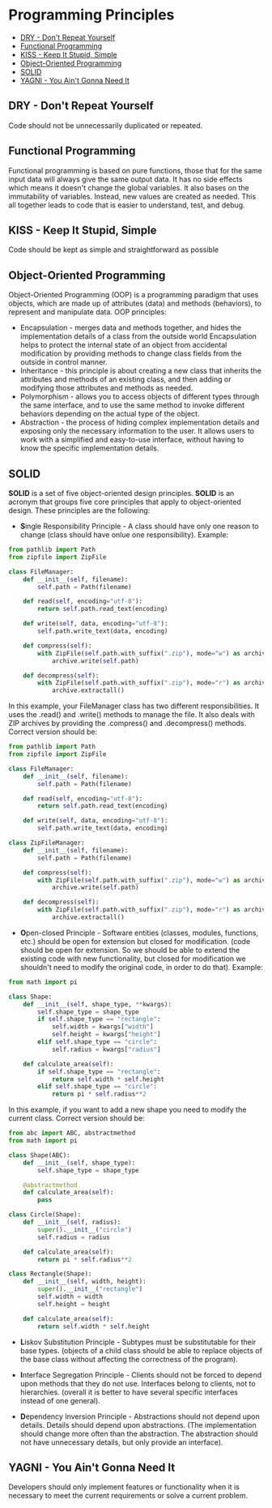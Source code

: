 # Programming Principles
- [DRY - Don't Repeat Yourself](#dry)
- [Functional Programming](#functional_programming)
- [KISS - Keep It Stupid, Simple](#kiss)
- [Object-Oriented Programming](#oop)
- [SOLID](#solid)
- [YAGNI - You Ain't Gonna Need It](#yagni)

## DRY - Don't Repeat Yourself <a name="dry"></a>
Code should not be unnecessarily duplicated or repeated.

## Functional Programming <a name="functional_programming"></a>
Functional programming is based on pure functions, those that for the same input data will always give the same output data. It has no side effects which means it doesn't change the global variables. It also bases on the immutability of variables. Instead, new values are created as needed. This all together leads to code that is easier to understand, test, and debug.

## KISS - Keep It Stupid, Simple <a name="kiss"></a>
Code should be kept as simple and straightforward as possible

## Object-Oriented Programming <a name="oop"></a>
Object-Oriented Programming (OOP) is a programming paradigm that uses objects, which are made up of attributes (data) and methods (behaviors), to represent and manipulate data. OOP principles: 
- Encapsulation - merges data and methods together, and hides the implementation details of a class from the outside world Encapsulation helps to protect the internal state of an object from accidental modification by providing methods to change class fields from the outside in control manner.
- Inheritance - this principle is about creating a new class that inherits the attributes and methods of an existing class, and then adding or modifying those attributes and methods as needed. 
- Polymorphism - allows you to access objects of different types through the same interface, and to use the same method to invoke different behaviors depending on the actual type of the object.
- Abstraction - the process of hiding complex implementation details and exposing only the necessary information to the user. It allows users to work with a simplified and easy-to-use interface, without having to know the specific implementation details.

## SOLID <a name="solid"></a>
**SOLID** is a set of five object-oriented design principles. **SOLID** is an acronym that groups five core principles that apply to object-oriented design. These principles are the following:
- **S**ingle Responsibility Principle - A class should have only one reason to change (class should have onlue one responsibility). Example:
``` python
from pathlib import Path
from zipfile import ZipFile

class FileManager:
    def __init__(self, filename):
        self.path = Path(filename)

    def read(self, encoding="utf-8"):
        return self.path.read_text(encoding)

    def write(self, data, encoding="utf-8"):
        self.path.write_text(data, encoding)

    def compress(self):
        with ZipFile(self.path.with_suffix(".zip"), mode="w") as archive:
            archive.write(self.path)

    def decompress(self):
        with ZipFile(self.path.with_suffix(".zip"), mode="r") as archive:
            archive.extractall()
```
In this example, your FileManager class has two different responsibilities. It uses the .read() and .write() methods to manage the file. It also deals with ZIP archives by providing the .compress() and .decompress() methods. Correct version should be:

``` python
from pathlib import Path
from zipfile import ZipFile

class FileManager:
    def __init__(self, filename):
        self.path = Path(filename)

    def read(self, encoding="utf-8"):
        return self.path.read_text(encoding)

    def write(self, data, encoding="utf-8"):
        self.path.write_text(data, encoding)

class ZipFileManager:
    def __init__(self, filename):
        self.path = Path(filename)

    def compress(self):
        with ZipFile(self.path.with_suffix(".zip"), mode="w") as archive:
            archive.write(self.path)

    def decompress(self):
        with ZipFile(self.path.with_suffix(".zip"), mode="r") as archive:
            archive.extractall()
```
- **O**pen-closed Principle - Software entities (classes, modules, functions, etc.) should be open for extension but closed for modification. (code should be open for extension. So we should be able to extend the existing code with new functionality, but closed for modification we shouldn't need to modify the original code, in order to do that). Example:

``` python
from math import pi

class Shape:
    def __init__(self, shape_type, **kwargs):
        self.shape_type = shape_type
        if self.shape_type == "rectangle":
            self.width = kwargs["width"]
            self.height = kwargs["height"]
        elif self.shape_type == "circle":
            self.radius = kwargs["radius"]

    def calculate_area(self):
        if self.shape_type == "rectangle":
            return self.width * self.height
        elif self.shape_type == "circle":
            return pi * self.radius**2
```
In this example, if you want to add a new shape you need to modify the current class. Correct version should be:

``` python
from abc import ABC, abstractmethod
from math import pi

class Shape(ABC):
    def __init__(self, shape_type):
        self.shape_type = shape_type

    @abstractmethod
    def calculate_area(self):
        pass

class Circle(Shape):
    def __init__(self, radius):
        super().__init__("circle")
        self.radius = radius

    def calculate_area(self):
        return pi * self.radius**2

class Rectangle(Shape):
    def __init__(self, width, height):
        super().__init__("rectangle")
        self.width = width
        self.height = height

    def calculate_area(self):
        return self.width * self.height
```

- **L**iskov Substitution Principle - Subtypes must be substitutable for their base types. (objects of a child class should be able to replace objects of the base class without affecting the correctness of the program).

- **I**nterface Segregation Principle  - Clients should not be forced to depend upon methods that they do not use. Interfaces belong to clients, not to hierarchies. (overall it is better to have several specific interfaces instead of one general).

- **D**ependency Inversion Principle  - Abstractions should not depend upon details. Details should depend upon abstractions. (The implementation should change more often than the abstraction. The abstraction should not have unnecessary details, but only provide an interface).


## YAGNI - You Ain't Gonna Need It <a name="yagni"></a>
Developers should only implement features or functionality when it is necessary to meet the current requirements or solve a current problem.